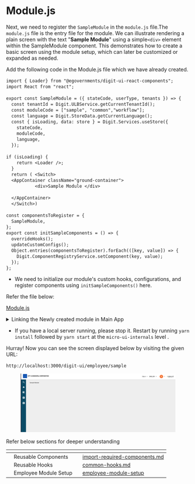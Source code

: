 # Module.js

Next, we need to register the `SampleModule` in the `module.js` file.The `module.js` file is the entry file for the module. We can illustrate rendering a plain screen with the text "**Sample Module**"  using a simple`<div>` element within the SampleModule component. This demonstrates how to create a basic screen using the module setup, which can later be customized or expanded as needed.



Add the following code in the Module.js file which we have already created.

```
import { Loader} from "@egovernments/digit-ui-react-components";
import React from "react";

export const SampleModule = ({ stateCode, userType, tenants }) => {
  const tenantId = Digit.ULBService.getCurrentTenantId();
  const moduleCode = ["sample", "common","workflow"];
  const language = Digit.StoreData.getCurrentLanguage();
  const { isLoading, data: store } = Digit.Services.useStore({
    stateCode,
    moduleCode,
    language,
  });

if (isLoading) {
    return <Loader />;
  }
  return ( <Switch>
  <AppContainer className="ground-container">
           <div>Sample Module </div> 

  </AppContainer>
  </Switch>)
  
const componentsToRegister = {
  SampleModule,
};
export const initSampleComponents = () => {
  overrideHooks();
  updateCustomConfigs();
  Object.entries(componentsToRegister).forEach(([key, value]) => {
    Digit.ComponentRegistryService.setComponent(key, value);
  });
};

```

* We need to initialize our module's custom hooks, configurations, and register components using `initSampleComponents()` here.

Refer the file below:

[Module.js](https://github.com/egovernments/DIGIT-Frontend/blob/sample/micro-ui/web/micro-ui-internals/packages/modules/sample/src/Module.js)



<details>

<summary>Linking the Newly created module in Main App</summary>

* After creating module code we need to enable it in two places:

1. **For Deployment** \
   &#x20;In app.js we import the SampleModule, initSampleComponents,  and enable the Sample module.\
   Add App.js file under the following path:\
   `micro-ui/web/src/App.js`

```jsx
const enabledModules = [
  "sample"
];

const moduleReducers = (initData) => ({
  initData,
});

const initDigitUI = () => {
  window.Digit.ComponentRegistryService.setupRegistry({});
  window.Digit.Customizations = {
    PGR: {},
    commonUiConfig: UICustomizations,
  };
  initSampleComponents();
};

initLibraries().then(() => {
  initDigitUI();
});
```

\
Reference for the App.js file is given below:\
[App.js](https://github.com/egovernments/DIGIT-Frontend/blob/sample/micro-ui/web/src/App.js)

2. **For Local development** \
   In index.js, we will import the SampleModule, initSampleComponents,  and enable the  Sample module.\
   Create the index.js file under the following path:\
   `micro-ui-internals/example/src/index.js`

```jsx
 const enabledModules = [
  "Sample"
];

const initDigitUI = () => {
  window.contextPath = window?.globalConfigs?.getConfig("CONTEXT_PATH") || "digit-ui";
  window.Digit.Customizations = {
    commonUiConfig: UICustomizations
  };
  initSampleComponents();
```

Reference for the Index.js file is given below:\
[Index.js](https://github.com/egovernments/DIGIT-Frontend/blob/sample/micro-ui/web/micro-ui-internals/example/src/index.js)

</details>

* If you have a local server running, please stop it. Restart by running `yarn install` followed by `yarn start` at the `micro-ui-internals` level .

Hurray!  Now you can see the screen displayed below by visiting the given URL:

```
http://localhost:3000/digit-ui/employee/sample
```

<figure><img src="../../../../.gitbook/assets/image (6).png" alt=""><figcaption></figcaption></figure>

Refer below sections for deeper understanding

<table data-view="cards"><thead><tr><th></th><th></th><th></th><th data-hidden data-card-target data-type="content-ref"></th></tr></thead><tbody><tr><td></td><td>Reusable Components</td><td></td><td><a href="import-required-components.md">import-required-components.md</a></td></tr><tr><td></td><td>Reusable Hooks</td><td></td><td><a href="common-hooks.md">common-hooks.md</a></td></tr><tr><td></td><td>Employee Module Setup</td><td></td><td><a href="../employee-module-setup/">employee-module-setup</a></td></tr></tbody></table>
